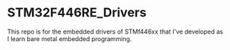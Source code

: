 # STM32F446RE_Drivers
This repo is for the embedded drivers of STMf446xx that I've developed as I learn bare metal embedded programming.
 
